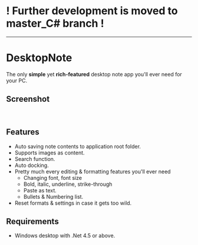 # ! Further development is moved to master_C# branch !
----------

# DesktopNote
The only **simple** yet **rich-featured** desktop note app you'll ever need for your PC.

## Screenshot
<img src="http://i.imgur.com/UazbLPg.png" alt=""/>
<img src="http://i.imgur.com/7IXTcSn.png" alt=""/>

## Features
- Auto saving note contents to application root folder.
- Supports images as content.
- Search function.
- Auto docking.
- Pretty much every editing & formatting features you'll ever need
  - Changing font, font size
  - Bold, italic, underline, strike-through
  - Paste as text.
  - Bullets & Numbering list.
- Reset formats & settings in case it gets too wild.

## Requirements
- Windows desktop with .Net 4.5 or above.
